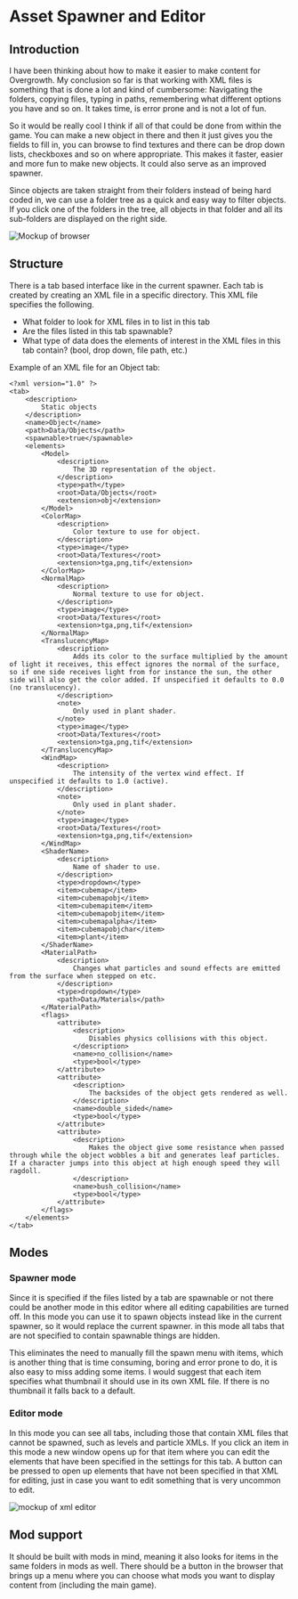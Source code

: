 # Asset Spawner and Editor

## Introduction
I have been thinking about how to make it easier to make content for Overgrowth. My conclusion so far is that working with XML files is something that is done a lot and kind of cumbersome: Navigating the folders, copying files, typing in paths, remembering what different options you have and so on. It takes time, is error prone and is not a lot of fun.

So it would be really cool I think if all of that could be done from within the game. You can make a new object in there and then it just gives you the fields to fill in, you can browse to find textures and there can be drop down lists, checkboxes and so on where appropriate. This makes it faster, easier and more fun to make new objects. It could also serve as an improved spawner.

Since objects are taken straight from their folders instead of being hard coded in, we can use a folder tree as a quick and easy way to filter objects. If you click one of the folders in the tree, all objects in that folder and all its sub-folders are displayed on the right side.

![Mockup of browser](img/item-spawner-editor-mockup.png)

## Structure
There is a tab based interface like in the current spawner. Each tab is created by creating an XML file in a specific directory. This XML file specifies the following.

- What folder to look for XML files in to list in this tab
- Are the files listed in this tab spawnable?
- What type of data does the elements of interest in the XML files in this tab contain? (bool, drop down, file path, etc.)

Example of an XML file for an Object tab:

~~~ { .xml }
<?xml version="1.0" ?>
<tab>
    <description>
        Static objects
    </description>
    <name>Object</name>
    <path>Data/Objects</path>
    <spawnable>true</spawnable>
    <elements>
        <Model>
            <description>
                The 3D representation of the object.
            </description>
            <type>path</type>
            <root>Data/Objects</root>
            <extension>obj</extension>
        </Model>
        <ColorMap>
            <description>
                Color texture to use for object.
            </description>
            <type>image</type>
            <root>Data/Textures</root>
            <extension>tga,png,tif</extension>
        </ColorMap>
        <NormalMap>
            <description>
                Normal texture to use for object.
            </description>
            <type>image</type>
            <root>Data/Textures</root>
            <extension>tga,png,tif</extension>
        </NormalMap>
        <TranslucencyMap>
            <description>
                Adds its color to the surface multiplied by the amount of light it receives, this effect ignores the normal of the surface, so if one side receives light from for instance the sun, the other side will also get the color added. If unspecified it defaults to 0.0 (no translucency).
            </description>
            <note>
                Only used in plant shader.
            </note>
            <type>image</type>
            <root>Data/Textures</root>
            <extension>tga,png,tif</extension>
        </TranslucencyMap>
        <WindMap>
            <description>
                The intensity of the vertex wind effect. If unspecified it defaults to 1.0 (active).
            </description>
            <note>
                Only used in plant shader.
            </note>
            <type>image</type>
            <root>Data/Textures</root>
            <extension>tga,png,tif</extension>
        </WindMap>
        <ShaderName>
            <description>
                Name of shader to use.
            </description>
            <type>dropdown</type>
            <item>cubemap</item>
            <item>cubemapobj</item>
            <item>cubemapitem</item>
            <item>cubemapobjitem</item>
            <item>cubemapalpha</item>
            <item>cubemapobjchar</item>
            <item>plant</item>
        </ShaderName>
        <MaterialPath>
            <description>
                Changes what particles and sound effects are emitted from the surface when stepped on etc.
            </description>
            <type>dropdown</type>
            <path>Data/Materials</path>
        </MaterialPath>
        <flags>
            <attribute>
                <description>
                    Disables physics collisions with this object.
                </description>
                <name>no_collision</name>
                <type>bool</type>
            </attribute>
            <attribute>
                <description>
                    The backsides of the object gets rendered as well.
                </description>
                <name>double_sided</name>
                <type>bool</type>
            </attribute>
            <attribute>
                <description>
                    Makes the object give some resistance when passed through while the object wobbles a bit and generates leaf particles. If a character jumps into this object at high enough speed they will ragdoll.
                </description>
                <name>bush_collision</name>
                <type>bool</type>
            </attribute>
        </flags>
    </elements>
</tab>
~~~

## Modes
### Spawner mode
Since it is specified if the files listed by a tab are spawnable or not there could be another mode in this editor where all editing capabilities are turned off. In this mode you can use it to spawn objects instead like in the current spawner, so it would replace the current spawner. in this mode all tabs that are not specified to contain spawnable things are hidden.

This eliminates the need to manually fill the spawn menu with items, which is another thing that is time consuming, boring and error prone to do, it is also easy to miss adding some items. I would suggest that each item specifies what thumbnail it should use in its own XML file. If there is no thumbnail it falls back to a default.

### Editor mode
In this mode you can see all tabs, including those that contain XML files that cannot be spawned, such as levels and particle XMLs. If you click an item in this mode a new window opens up for that item where you can edit the elements that have been specified in the settings for this tab. A button can be pressed to open up elements that have not been specified in that XML for editing, just in case you want to edit something that is very uncommon to edit.

![mockup of xml editor](img/xml-editor.png)

## Mod support
It should be built with mods in mind, meaning it also looks for items in the same folders in mods as well. There should be a button in the browser that brings up a menu where you can choose what mods you want to display content from (including the main game).
